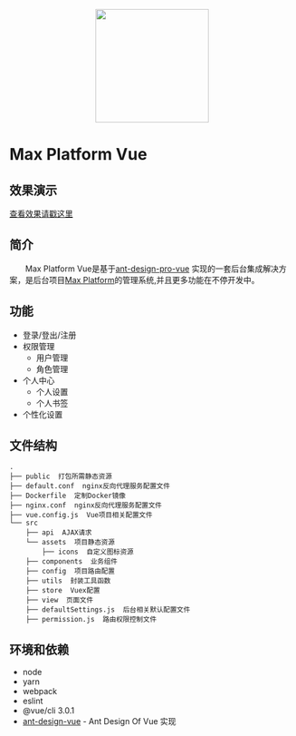<p align="center">
    <a href="http://193.112.111.13">
        <img width="200" src="http://193.112.111.13/logo.png">
    </a>
</p>

# Max Platform Vue

## 效果演示
[查看效果请戳这里](http://193.112.111.13/)

## 简介
&emsp;&emsp;Max Platform Vue是基于[ant-design-pro-vue](https://github.com/sendya/ant-design-pro-vue/) 实现的一套后台集成解决方案，是后台项目[Max Platform](https://github.com/zxdhcm/Max-Platform)的管理系统,并且更多功能在不停开发中。

## 功能

- 登录/登出/注册
- 权限管理
    - 用户管理
    - 角色管理
- 个人中心
    - 个人设置
    - 个人书签
- 个性化设置

## 文件结构
```shell
.
├── public  打包所需静态资源
├── default.conf  nginx反向代理服务配置文件
├── Dockerfile  定制Docker镜像
├── nginx.conf  nginx反向代理服务配置文件
├── vue.config.js  Vue项目相关配置文件
└── src
    ├── api  AJAX请求
    └── assets  项目静态资源
        ├── icons  自定义图标资源
    ├── components  业务组件
    ├── config  项目路由配置
    ├── utils  封装工具函数
    ├── store  Vuex配置
    ├── view  页面文件
    ├── defaultSettings.js  后台相关默认配置文件
    ├── permission.js  路由权限控制文件
```

## 环境和依赖

- node
- yarn
- webpack
- eslint
- @vue/cli 3.0.1
- [ant-design-vue](https://github.com/vueComponent/ant-design-vue) - Ant Design Of Vue 实现

